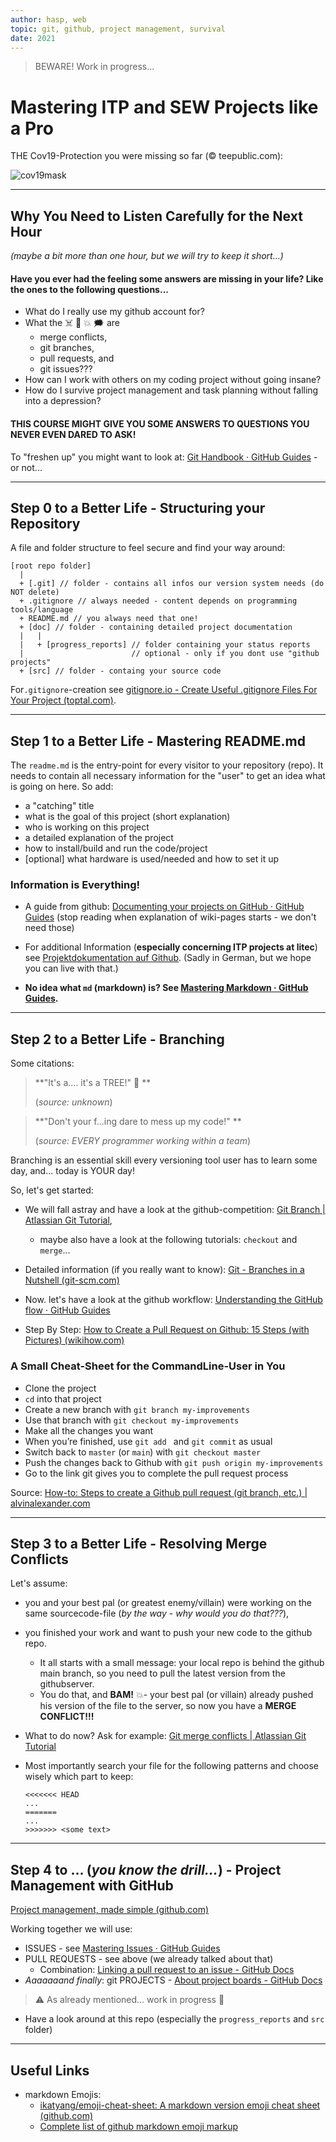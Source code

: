 ```yaml
---
author: hasp, web
topic: git, github, project management, survival
date: 2021
---
```


> BEWARE! Work in progress...

# Mastering ITP and SEW Projects like a Pro



THE Cov19-Protection you were missing so far (:copyright: teepublic.com):



![cov19mask](./_img/cov19mask_github_(c)teepublic_com.jpg)



---

## Why You Need to Listen Carefully for the Next Hour

*(maybe a bit more than one hour, but we will try to keep it short...)*

#### Have you ever had the feeling some answers are missing in your life? Like the ones to the following questions...

- What do I really use my github account for?
- What the :skull_and_crossbones: :anger: :boom: :right_anger_bubble: are 
  - merge conflicts,
  - git branches, 
  - pull requests, and
  - git issues???
- How can I work with others on my coding project without going insane?
- How do I survive project management and task planning without falling into a depression?

#### THIS COURSE MIGHT GIVE YOU SOME ANSWERS TO QUESTIONS YOU NEVER EVEN DARED TO ASK!

To "freshen up"  you might want to look at: [Git Handbook · GitHub Guides](https://guides.github.com/introduction/git-handbook/) - or not...

---

## Step 0 to a Better Life - Structuring your Repository

A file and folder structure to feel secure and find your way around:

```
[root repo folder]
  |
  + [.git] // folder - contains all infos our version system needs (do NOT delete)
  + .gitignore // always needed - content depends on programming tools/language
  + README.md // you always need that one!
  + [doc] // folder - containing detailed project documentation
  |   |
  |   + [progress_reports] // folder containing your status reports
  |                        // optional - only if you dont use "github projects"
  + [src] // folder - containg your source code
```

For`.gitignore`-creation see [gitignore.io - Create Useful .gitignore Files For Your Project (toptal.com)](https://www.toptal.com/developers/gitignore). 

---

## Step 1 to a Better Life - Mastering README.md

The `readme.md` is the entry-point for every  visitor to your repository (repo). It needs to contain all necessary information for the "user" to get an idea what is going on here. So add:

- a "catching" title
- what is the goal of this project (short explanation)
- who is working on this project
- a detailed explanation of the project 
- how to install/build and run the code/project
- [optional] what hardware is used/needed and how to set it up

### Information is Everything!

- A guide from github: [Documenting your projects on GitHub · GitHub Guides](https://guides.github.com/features/wikis/) (stop reading when explanation of wiki-pages starts - we don't need those)

- For additional Information (**especially concerning ITP projects at litec**)  see [Projektdokumentation auf Github](./doc/Projektdokumentation_auf_GitHub.md).  (Sadly in German, but we hope you can live with that.)
- **No idea what `md` (markdown) is? See [Mastering Markdown · GitHub Guides](https://guides.github.com/features/mastering-markdown/).**

---

##  Step 2 to a Better Life - Branching

Some citations:

> **"It's a.... it's a TREE!" :deciduous_tree: **
>
> (*source: unknown*)

> **"Don't your f...ing dare to mess up my code!"  **
>
> (*source: EVERY programmer working within a team*)

Branching is an essential skill every versioning tool user has to learn some day, and... today is YOUR day!

So, let's get started:

- We will fall astray and have a look at the github-competition: [Git Branch | Atlassian Git Tutorial](https://www.atlassian.com/git/tutorials/using-branches), 
  - maybe also have a look at the following tutorials: `checkout` and `merge`...

- Detailed information (if you really want to know): [Git - Branches in a Nutshell (git-scm.com)](https://git-scm.com/book/en/v2/Git-Branching-Branches-in-a-Nutshell)
- Now. let's have a look at the github workflow: [Understanding the GitHub flow · GitHub Guides](https://guides.github.com/introduction/flow/)
- Step By Step: [How to Create a Pull Request on Github: 15 Steps (with Pictures) (wikihow.com)](https://www.wikihow.com/Create-a-Pull-Request-on-Github)

### A Small Cheat-Sheet for the CommandLine-User in You

- Clone the project
- `cd` into that project
- Create a new branch with `git branch my-improvements`
- Use that branch with `git checkout my-improvements`
- Make all the changes you want
- When you’re finished, use `git add ` and `git commit` as usual
- Switch back to `master` (or `main`) with `git checkout master`
- Push the changes back to Github with `git push origin my-improvements`
- Go to the link git gives you to complete the pull request process

Source: [How-to: Steps to create a Github pull request (git branch, etc.) | alvinalexander.com](https://alvinalexander.com/git/how-to-create-pull-request-on-github-notes-steps/)

---

## Step 3 to a Better Life - Resolving Merge Conflicts

Let's assume:

- you and your best pal (or greatest enemy/villain) were working on the same sourcecode-file (*by the way - why would you do that???*),

- you finished your work and want to push your new code to the github repo.

  -  It all starts with a small message: your local repo is behind the github main branch, so you need to pull the latest version from the githubserver.
  - You do that, and **BAM!** :boom:- your best pal (or villain) already pushed his version of the file to the server, so now you have a **MERGE CONFLICT!!!** 

- What to do now? Ask for example: [Git merge conflicts | Atlassian Git Tutorial](https://www.atlassian.com/git/tutorials/using-branches/merge-conflicts)

- Most importantly search your file for the following patterns and choose wisely which part to keep:

  ```
  <<<<<<< HEAD
  ...
  =======
  ...
  >>>>>>> <some text>
  ```

---

## Step 4 to ... (*you know the drill...*) - Project Management with GitHub

[Project management, made simple (github.com)](https://github.com/features/project-management)

Working together we will use:

- ISSUES - see [Mastering Issues · GitHub Guides](https://guides.github.com/features/issues/)
- PULL REQUESTS - see above (we already talked about that)
  - Combination: [Linking a pull request to an issue - GitHub Docs](https://docs.github.com/en/github/managing-your-work-on-github/linking-a-pull-request-to-an-issue)
- *Aaaaaaand finally*:  git PROJECTS - [About project boards - GitHub Docs](https://docs.github.com/en/github/managing-your-work-on-github/about-project-boards)

> :warning: As already mentioned... work in progress :construction:

- Have a look around at this repo (especially the `progress_reports` and `src` folder)

---

## Useful Links

- markdown Emojis: 
  - [ikatyang/emoji-cheat-sheet: A markdown version emoji cheat sheet (github.com)](https://github.com/ikatyang/emoji-cheat-sheet)
  - [Complete list of github markdown emoji markup](https://gist.github.com/rxaviers/7360908)









